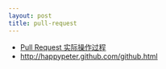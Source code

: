 ```yaml
---
layout: post
title: pull-request
---
```

- [Pull Request 实际操作过程](http://happycasts.net/episodes/37)
- <http://happypeter.github.com/github.html>

